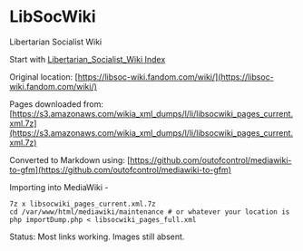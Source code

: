 # LibSocWiki
Libertarian Socialist Wiki

Start with [Libertarian_Socialist_Wiki Index](pages/Libertarian_Socialist_Wiki.md)

Original location: [https://libsoc-wiki.fandom.com/wiki/](https://libsoc-wiki.fandom.com/wiki/)

Pages downloaded from: [https://s3.amazonaws.com/wikia_xml_dumps/l/li/libsocwiki_pages_current.xml.7z](https://s3.amazonaws.com/wikia_xml_dumps/l/li/libsocwiki_pages_current.xml.7z)

Converted to Markdown using: [https://github.com/outofcontrol/mediawiki-to-gfm](https://github.com/outofcontrol/mediawiki-to-gfm)

Importing into MediaWiki -

```
7z x libsocwiki_pages_current.xml.7z
cd /var/www/html/mediawiki/maintenance # or whatever your location is
php importDump.php < libsocwiki_pages_full.xml
```

Status: Most links working. Images still absent.

